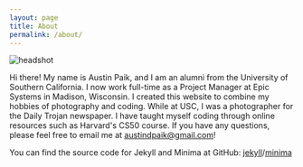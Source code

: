 ```yaml
---
layout: page
title: About
permalink: /about/
---
```


![headshot](/assets/images/headshot.jpg)

Hi there!
My name is Austin Paik, and I am an alumni from the University of Southern California.
I now work full-time as a Project Manager at Epic Systems in Madison, Wisconsin.
I created this website to combine my hobbies of photography and coding.
While at USC, I was a photographer for the Daily Trojan newspaper.
I have taught myself coding through online resources such as Harvard's CS50 course.
If you have any questions, please feel free to email me at austindpaik@gmail.com!

You can find the source code for Jekyll and Minima at GitHub: [jekyll](https://github.com/jekyll/jekyll)/[minima](https://github.com/jekyll/minima)
